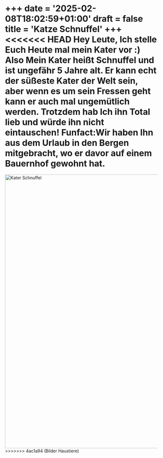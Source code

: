 +++
date = '2025-02-08T18:02:59+01:00'
draft = false
title = 'Katze Schnuffel'
+++
<<<<<<< HEAD
Hey Leute,
Ich stelle Euch Heute mal mein Kater vor :)
Also Mein Kater heißt Schnuffel und ist ungefähr 5 Jahre alt.
Er kann echt der süßeste Kater der Welt sein,
aber wenn es um sein Fressen geht kann er auch mal ungemütlich werden.
Trotzdem hab Ich ihn Total lieb und würde ihn nicht eintauschen!
Funfact:Wir haben Ihn  aus dem Urlaub in den Bergen mitgebracht,
wo er davor auf einem Bauernhof gewohnt hat.
=======


<img alt="Kater Schnuffel" src="/img/pets/schnuffel.jpeg" title="Kater Schnuffel" width="900" />
>>>>>>> 4ac1a94 (Bilder Haustiere)
